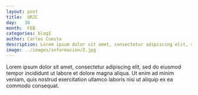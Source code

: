 ```yaml
---
layout: post
title:  URJC
day:   30
month:  FEB
categories: blog1
author: Carlos Cuesta
description: Lorem ipsum dolor sit amet, consectetur adipiscing elit, sed do eiusmod tempor incididunt ut labore et dolore magna aliqua
image: ../images/informacion/2.jpg
---
```

Lorem ipsum dolor sit amet, consectetur adipiscing elit, sed do eiusmod tempor incididunt ut labore et dolore magna aliqua. Ut enim ad minim veniam, quis nostrud exercitation ullamco laboris nisi ut aliquip ex ea commodo consequat. 

